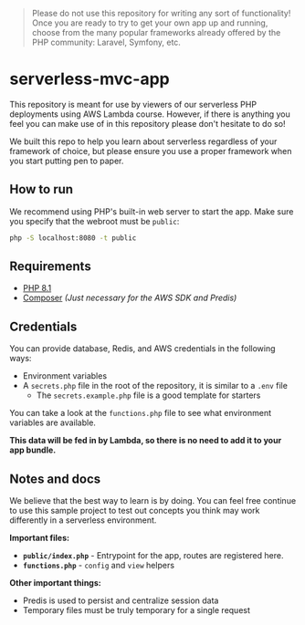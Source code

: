 > Please do not use this repository for writing any sort of functionality! Once
> you are ready to try to get your own app up and running, choose from
> the many popular frameworks already offered by the PHP community: Laravel, Symfony, etc.

# serverless-mvc-app
This repository is meant for use by viewers of our serverless PHP deployments using AWS Lambda
course. However, if there is anything you feel you can make use of in this repository please
don't hesitate to do so!

We built this repo to help you learn about serverless regardless of your framework of choice, but
please ensure you use a proper framework when you start putting pen to paper.

## How to run
We recommend using PHP's built-in web server to start the app. Make sure you
specify that the webroot must be `public`:
```bash
php -S localhost:8080 -t public
```

## Requirements
- [PHP 8.1](https://www.php.net/downloads.php)
- [Composer](https://getcomposer.org/) _(Just necessary for the AWS SDK and Predis)_

## Credentials
You can provide database, Redis, and AWS credentials in the following ways:
- Environment variables
- A `secrets.php` file in the root of the repository, it is similar to a `.env` file
  - The `secrets.example.php` file is a good template for starters

You can take a look at the `functions.php` file to see what environment variables are available.

**This data will be fed in by Lambda, so there is no need to add it to your app bundle.**

## Notes and docs
We believe that the best way to learn is by doing. You can feel free continue to use
this sample project to test out concepts you think may work differently in a 
serverless environment.

**Important files:**
- **`public/index.php`** - Entrypoint for the app, routes are registered here.
- **`functions.php`** - `config` and `view` helpers

**Other important things:**
- Predis is used to persist and centralize session data
- Temporary files must be truly temporary for a single request

